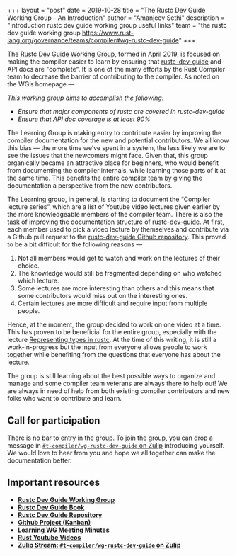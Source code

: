 +++
layout = "post"
date = 2019-10-28
title = "The Rustc Dev Guide Working Group - An Introduction"
author = "Amanjeev Sethi"
description = "introduction rustc dev guide working group useful links"
team = "the rustc dev guide working group <https://www.rust-lang.org/governance/teams/compiler#wg-rustc-dev-guide>"
+++

The [Rustc Dev Guide Working Group], formed in April 2019, is focused on making the
compiler easier to learn by ensuring that [rustc-dev-guide] and API docs are
"complete". It is one of the many efforts by the Rust Compiler team to
decrease the barrier of contributing to the compiler. As noted on the WG’s
homepage —

*This working group aims to accomplish the following:*

- *Ensure that major components of rustc are covered in rustc-dev-guide*
- *Ensure that API doc coverage is at least 90%*

The Learning Group is making entry to contribute easier by improving the
compiler documentation for the new and potential contributors. We all know
this bias — the more time we’ve spent in a system, the less likely we are to
see the issues that the newcomers might face. Given that, this group
organically became an attractive place for beginners, who would benefit
from documenting the compiler internals, while learning those parts of it
at the same time. This benefits the entire compiler team by giving the
documentation a perspective from the new contributors.

The Learning group, in general, is starting to document the
“Compiler lecture series”, which are a list of Youtube video lectures
given earlier by the more knowledgeable members of the compiler team.
There is also the task of improving the documentation structure of
[rustc-dev-guide]. At first, each member used to pick a video lecture by
themselves and contribute via a Github pull request to the
[rustc-dev-guide Github repository]. This proved to be a bit difficult
for the following reasons —

1. Not all members would get to watch and work on the lectures of
their choice.
2. The knowledge would still be fragmented depending on who watched
which lecture.
3. Some lectures are more interesting than others and this means that
some contributors would miss out on the interesting ones.
4. Certain lectures are more difficult and require input from multiple
people.

Hence, at the moment, the group decided to work on one video at a time.
This has proven to be beneficial for the entire group, especially with
the lecture [Representing types in rustc]. At the time of this writing,
it is still a work-in-progress but the input from everyone allows people
to work together while benefiting from the questions that everyone has
about the lecture.

The group is still learning about the best possible ways to organize and
manage and some compiler team veterans are always there to help out!
We are always in need of help from both existing compiler contributors
and new folks who want to contribute and learn.

## Call for participation

There is no bar to entry in the group. To join the group, you can
drop a message in [`#t-compiler/wg-rustc-dev-guide` on Zulip] introducing
yourself. We would love to hear from you and hope we all together
can make the documentation better.

## Important  resources

- **[Rustc Dev Guide Working Group]**
- **[Rustc Dev Guide Book]**
- **[Rustc Dev Guide Repository]**
- **[Github Project (Kanban)]**
- **[Learning WG Meeting Minutes]**
- **[Rust Youtube Videos]** 
- **[Zulip Stream: `#t-compiler/wg-rustc-dev-guide` on Zulip]**

[Rustc Dev Guide Working Group]: https://github.com/rust-lang/compiler-team/tree/master/content/working-groups/learning
[rustc-dev-guide]: https://rustc-dev-guide.rust-lang.org/
[Rustc Dev Guide Book]: https://rustc-dev-guide.rust-lang.org/
[rustc-dev-guide Github repository]: https://github.com/rust-lang/rustc-dev-guide
[Rustc Dev Guide Repository]: https://github.com/rust-lang/rustc-dev-guide
[Representing types in rustc]: https://www.youtube.com/watch?v=c01TsOsr3-c
[Github Project (Kanban)]: https://github.com/rust-lang/rustc-dev-guide/projects/2
[Learning WG Meeting Minutes]: https://github.com/rust-lang/compiler-team/tree/master/content/working-groups/learning/minutes
[Rust Youtube Videos]: https://www.youtube.com/channel/UCaYhcUwRBNscFNUKTjgPFiA/playlists
[rust-lang/rust]: https://github.com/rust-lang/rust
[Zulip Stream: `#t-compiler/wg-rustc-dev-guide` on Zulip]: https://rust-lang.zulipchat.com/#narrow/stream/196385-t-compiler.2Fwg-rustc-dev-guide
[`#t-compiler/wg-rustc-dev-guide` on Zulip]: https://rust-lang.zulipchat.com/#narrow/stream/196385-t-compiler.2Fwg-rustc-dev-guide
